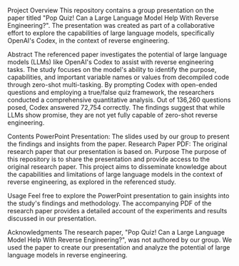 Project Overview
This repository contains a group presentation on the paper titled "Pop Quiz! Can a Large Language Model Help With Reverse Engineering?".
The presentation was created as part of a collaborative effort to explore the capabilities of large language models, specifically OpenAI's Codex, in the context of reverse engineering.

Abstract
The referenced paper investigates the potential of large language models (LLMs) like OpenAI's Codex to assist with reverse engineering tasks. The study focuses on the model's ability to identify the purpose, capabilities, and important variable names or values from decompiled code through zero-shot multi-tasking. By prompting Codex with open-ended questions and employing a true/false quiz framework, the researchers conducted a comprehensive quantitative analysis. Out of 136,260 questions posed, Codex answered 72,754 correctly. The findings suggest that while LLMs show promise, they are not yet fully capable of zero-shot reverse engineering.

Contents
PowerPoint Presentation: The slides used by our group to present the findings and insights from the paper.
Research Paper PDF: The original research paper that our presentation is based on.
Purpose
The purpose of this repository is to share the presentation and provide access to the original research paper. This project aims to disseminate knowledge about the capabilities and limitations of large language models in the context of reverse engineering, as explored in the referenced study.

Usage
Feel free to explore the PowerPoint presentation to gain insights into the study's findings and methodology. The accompanying PDF of the research paper provides a detailed account of the experiments and results discussed in our presentation.

Acknowledgments
The research paper, "Pop Quiz! Can a Large Language Model Help With Reverse Engineering?", was not authored by our group. We used the paper to create our presentation and analyze the potential of large language models in reverse engineering.
